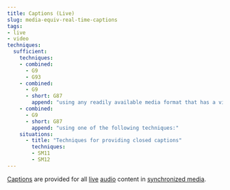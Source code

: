```yaml
---
title: Captions (Live)
slug: media-equiv-real-time-captions
tags:
- live
- video
techniques:
  sufficient:
    techniques:
    - combined:
      - G9
      - G93
    - combined:
      - G9
      - short: G87
        append: "using any readily available media format that has a video player that supports closed captioning"
    - combined:
      - G9
      - short: G87
        append: "using one of the following techniques:"
    situations:
      - title: "Techniques for providing closed captions"
        techniques:
        - SM11
        - SM12
---
```

<a href="http://www.w3.org/TR/2008/REC-WCAG20-20081211/#captionsdef" class="termref">Captions</a> are provided for all <a href="http://www.w3.org/TR/2008/REC-WCAG20-20081211/#livedef" class="termref">live</a> <a href="http://www.w3.org/TR/2008/REC-WCAG20-20081211/#audiodef" class="termref">audio</a> content in <a href="http://www.w3.org/TR/2008/REC-WCAG20-20081211/#synchronizedmediadef" class="termref">synchronized media</a>.